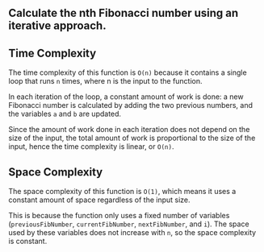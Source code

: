 ## Calculate the nth Fibonacci number using an iterative approach.

## Time Complexity

The time complexity of this function is `O(n)` because it contains a single loop that runs `n` times, where n is the input to the function.

In each iteration of the loop, a constant amount of work is done: a new Fibonacci number is calculated by adding the two previous numbers, and the variables `a` and `b` are updated.

Since the amount of work done in each iteration does not depend on the size of the input, the total amount of work is proportional to the size of the input, hence the time complexity is linear, or `O(n)`.

## Space Complexity

The space complexity of this function is `O(1)`, which means it uses a constant amount of space regardless of the input size.

This is because the function only uses a fixed number of variables (`previousFibNumber`, `currentFibNumber`, `nextFibNumber`, and `i`). The space used by these variables does not increase with `n`, so the space complexity is constant.